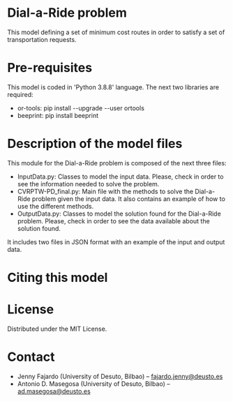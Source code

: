 
# Dial-a-Ride problem

This model defining a set of minimum cost routes in order to satisfy a set of transportation requests.

# Pre-requisites

This model is coded in 'Python 3.8.8' language. The next two libraries are required:

- or-tools:	pip install --upgrade --user ortools
- beeprint:	pip install beeprint

# Description of the model files

This module for the Dial-a-Ride problem is composed of the next three files:

- InputData.py: Classes to model the input data. Please, check in order to see the information needed to solve the problem.
- CVRPTW-PD_final.py: Main file with the methods to solve the Dial-a-Ride problem given the input data. It also contains an example of how to use the different methods.
- OutputData.py: Classes to model the solution found for the Dial-a-Ride problem. Please, check in order to see the data available about the solution found.

It includes two files in JSON format with an example of the input and output data.

# Citing this model


# License

Distributed under the MIT License.

# Contact

- Jenny Fajardo (University of Desuto, Bilbao) – fajardo.jenny@deusto.es
- Antonio D. Masegosa (University of Desuto, Bilbao) – ad.masegosa@deusto.es

